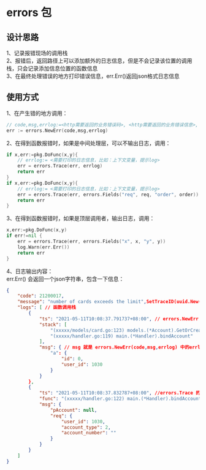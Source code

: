 # errors 包

## 设计思路

1、记录报错现场的调用栈  
2、报错后，返回路径上可以添加额外的日志信息，但是不会记录该位置的调用栈，只会记录添加信息位置的函数信息  
3、在最终处理错误的地方打印错误信息，err.Err()返回json格式日志信息  
  

## 使用方式

1、在产生错的地方调用：
```go
// code,msg,errlog:=<http需要返回的业务错误码>, <http需要返回的业务错误信息>, <需要打印的日志信息，比如：上下文变量，提示log>
err := errors.NewErr(code,msg,errlog)
```

2、在得到函数报错时，如果是中间处理层，可以不输出日志，调用：
```go
if x,err:=pkg.DoFunc(x,y){
    // errlog:= <需要打印的日志信息，比如：上下文变量，提示log>
    err = errors.Trace(err, errlog)
    return err
}
if x,err:=pkg.DoFunc(x,y){
    // errlog:= <需要打印的日志信息，比如：上下文变量，提示log>
    err = errors.Trace(err, errors.Fields("req", req, "order", order))
    return err
}
```

3、在得到函数报错时，如果是顶层调用者，输出日志，调用：
```go
x,err:=pkg.DoFunc(x,y)
if err!=nil {
    err = errors.Trace(err, errors.Fields("x", x, "y", y))
    log.Warn(err.Err())
    return err
}
```

4、日志输出内容：   
err.Err() 会返回一个json字符串，包含一下信息：
```json
{
    "code": 21200017,
    "message": "number of cards exceeds the limit",SetTraceID(uuid.New().String()) 
    "logs": [ // 函数调用栈
        {
            "ts": "2021-05-11T10:08:37.791737+08:00", // errors.NewErr 的时间 errors.NewErr，会输出 stack 
            "stack": [
                "(xxxxx/models/card.go:123) models.(*Account).GetOrCreate",
                "(xxxxx/handler.go:119) main.(*Handler).bindAccount"
            ],
            "msg": { // msg 就是 errors.NewErr(code,msg,errlog) 中的errlog，interface{}格式
                "a": {
                    "id": 0,
                    "user_id": 1030
                }
            }
        },
        {
            "ts": "2021-05-11T10:08:37.832787+08:00", //errors.Trace 的时间，errors.Trace 只输出 func
            "func": "(xxxxx/handler.go:122) main.(*Handler).bindAccount",
            "msg": {
                "pAccount": null,
                "req": {
                    "user_id": 1030,
                    "account_type": 2,
                    "account_number": ""
                }
            }
        }
    ]
}
```